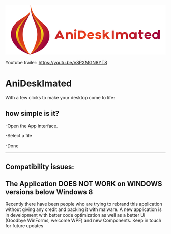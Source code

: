 ![alt text](https://raw.githubusercontent.com/Blastd/AniDeskImated/master/Project%20Files/Assets/Icons/Icon-Small.png)

Youtube trailer: https://youtu.be/e8PXMGN8YT8
# AniDeskImated
With a few clicks to make your desktop come to life:

how simple is it?
----------------------------------------------------------------------------------------

-Open the App interface.

-Select a file

-Done

_____________________
Compatibility issues:
------------------------------------------------------------------    
The Application DOES NOT WORK on WINDOWS versions below Windows 8
------------------------------------------------------------------

Recently there have been people who are trying to rebrand this application without giving any credit and packing it with malware.
A new application is in development with better code optimization as well as a better Ui (Goodbye WinForms, welcome WPF) and new Components. Keep in touch for future updates
